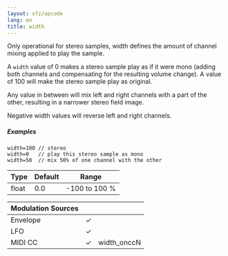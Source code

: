 ```yaml
---
layout: sfz/opcode
lang: en
title: width
---
```

Only operational for stereo samples, width defines the amount of channel mixing
applied to play the sample.

A `width` value of 0 makes a stereo sample play as if it were mono (adding both
channels and compensating for the resulting volume change). A value of 100 will
make the stereo sample play as original.

Any value in between will mix left and right channels with a part of the other,
resulting in a narrower stereo field image.

Negative width values will reverse left and right channels.

##### Examples

```
width=100 // stereo
width=0   // play this stereo sample as mono
width=50  // mix 50% of one channel with the other
```

| Type  | Default | Range         |
| ---   | ---     | ---           |
| float | 0.0     | -100 to 100 % |

| Modulation Sources |       |             |
| :---               | :---: |    :---     |
| Envelope           |   ✓   |             |
| LFO                |   ✓   |             |
| MIDI CC            |   ✓   | width_onccN |
